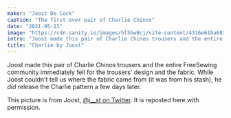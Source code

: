 ```yaml
---
maker: "Joost De Cock"
caption: "The first ever pair of Charlie Chinos"
date: "2021-05-23"
image: "https://cdn.sanity.io/images/hl5bw8cj/site-content/4316e61ba68384487d5e6c1f6c50c3fc935ebdcb-600x800.jpg"
intro: "Joost made this pair of Charlie Chinos trousers and the entire FreeSewing community immediately fell for the trousers' design and the fabric. While Joost couldn't tell us where the fabric came from (it was from his stash), he  release the Charlie pattern a few days later."
title: "Charlie by Joost"
---
```



Joost made this pair of Charlie Chinos trousers and the entire FreeSewing community immediately fell for the trousers' design and the fabric. While Joost couldn't tell us where the fabric came from (it was from his stash), he *did* release the Charlie pattern a few days later.

This picture is from Joost, [@j__st on Twitter](https://twitter.com/j__st). It is reposted here with permission.

